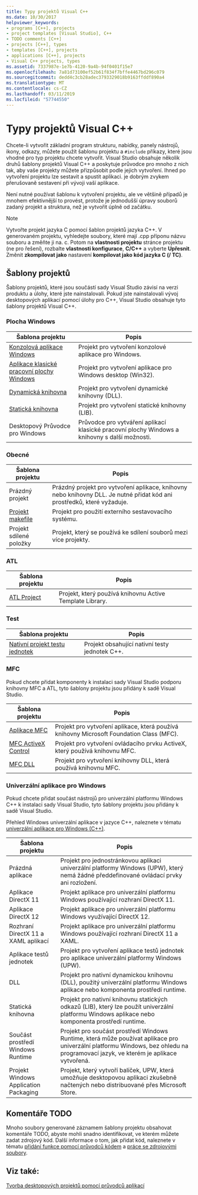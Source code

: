 ```yaml
---
title: Typy projektů Visual C++
ms.date: 10/30/2017
helpviewer_keywords:
- programs [C++], projects
- project templates [Visual Studio], C++
- TODO comments [C++]
- projects [C++], types
- templates [C++], projects
- applications [C++], projects
- Visual C++ projects, types
ms.assetid: 7337987e-1e7b-4120-9a4b-94f0401f15e7
ms.openlocfilehash: 7a81d73100ef52b61f834f7bffe4467bd296c079
ms.sourcegitcommit: dedd4c3cb28adec3793329018b9163ffddf890a4
ms.translationtype: MT
ms.contentlocale: cs-CZ
ms.lasthandoff: 03/11/2019
ms.locfileid: "57744550"
---
```

# <a name="visual-c-project-types"></a>Typy projektů Visual C++

Chcete-li vytvořit základní program strukturu, nabídky, panely nástrojů, ikony, odkazy, můžete použít šablonu projektu a `#include` příkazy, které jsou vhodné pro typ projektu chcete vytvořit. Visual Studio obsahuje několik druhů šablony projektů Visual C++ a poskytuje průvodce pro mnoho z nich tak, aby vaše projekty můžete přizpůsobit podle jejich vytvoření. Ihned po vytvoření projektu lze sestavit a spustit aplikaci. je dobrým zvykem přerušovaně sestavení při vývoji vaší aplikace.

Není nutné používat šablonu k vytvoření projektu, ale ve většině případů je mnohem efektivnější to provést, protože je jednodušší úpravy souborů zadaný projekt a struktura, než je vytvořit úplně od začátku.

> [!NOTE]
> Vytvořte projekt jazyka C pomocí šablon projektů jazyka C++. V generovaném projektu, vyhledejte soubory, které mají .cpp příponu názvu souboru a změňte ji na. c. Potom na **vlastnosti projektu** stránce projektu (ne pro řešení), rozbalte **vlastnosti konfigurace**, **C/C++** a vyberte **Upřesnit**. Změnit **zkompilovat jako** nastavení **kompilovat jako kód jazyka C (/ TC)**.

## <a name="project-templates"></a>Šablony projektů

Šablony projektů, které jsou součástí sady Visual Studio závisí na verzi produktu a úlohy, které jste nainstalovali. Pokud jste nainstalovali vývoj desktopových aplikací pomocí úlohy pro C++, Visual Studio obsahuje tyto šablony projektů Visual C++.

### <a name="windows-desktop"></a>Plocha Windows

|Šablona projektu|Popis|
|----------------------|-----------------------------|
|[Konzolová aplikace Windows](../windows/creating-a-console-application.md)|Projekt pro vytvoření konzolové aplikace pro Windows.|
|[Aplikace klasické pracovní plochy Windows](../windows/walkthrough-creating-windows-desktop-applications-cpp.md)|Projekt pro vytvoření aplikace pro Windows desktop (Win32).|
|[Dynamická knihovna](../build/walkthrough-creating-and-using-a-dynamic-link-library-cpp.md)|Projekt pro vytvoření dynamické knihovny (DLL).|
|[Statická knihovna](../windows/walkthrough-creating-and-using-a-static-library-cpp.md)|Projekt pro vytvoření statické knihovny (LIB).|
|Desktopový Průvodce pro Windows|Průvodce pro vytváření aplikací klasické pracovní plochy Windows a knihovny s další možnosti.|

### <a name="general"></a>Obecné

|Šablona projektu|Popis|
|----------------------|-----------------------------|
|Prázdný projekt|Prázdný projekt pro vytvoření aplikace, knihovny nebo knihovny DLL. Je nutné přidat kód ani prostředků, které vyžaduje.|
|[Projekt makefile](../ide/creating-a-makefile-project.md)|Projekt pro použití externího sestavovacího systému.|
|Projekt sdílené položky|Projekt, který se používá ke sdílení souborů mezi více projekty.|

### <a name="atl"></a>ATL

|Šablona projektu|Popis|
|----------------------|-----------------------------|
|[ATL Project](../atl/reference/creating-an-atl-project.md)|Projekt, který používá knihovnu Active Template Library.|

### <a name="test"></a>Test

|Šablona projektu|Popis|
|----------------------|-----------------------------|
|[Nativní projekt testu jednotek](/visualstudio/test/writing-unit-tests-for-c-cpp-with-the-microsoft-unit-testing-framework-for-cpp)|Projekt obsahující nativní testy jednotek C++.|

### <a name="mfc"></a>MFC

Pokud chcete přidat komponenty k instalaci sady Visual Studio podporu knihovny MFC a ATL, tyto šablony projektu jsou přidány k sadě Visual Studio.

|Šablona projektu|Popis|
|----------------------|-----------------------------|
|[Aplikace MFC](../mfc/reference/creating-an-mfc-application.md)|Projekt pro vytvoření aplikace, která používá knihovny Microsoft Foundation Class (MFC).|
|[MFC ActiveX Control](../mfc/reference/creating-an-mfc-activex-control.md)|Projekt pro vytvoření ovládacího prvku ActiveX, který používá knihovnu MFC.|
|[MFC DLL](../mfc/reference/creating-an-mfc-dll-project.md)|Projekt pro vytvoření knihovny DLL, která používá knihovnu MFC.|

### <a name="windows-universal-apps"></a>Univerzální aplikace pro Windows

Pokud chcete přidat součást nástrojů pro univerzální platformu Windows C++ k instalaci sady Visual Studio, tyto šablony projektu jsou přidány k sadě Visual Studio.

Přehled Windows univerzální aplikace v jazyce C++, naleznete v tématu [univerzální aplikace pro Windows (C++)](../windows/universal-windows-apps-cpp.md).

|Šablona projektu|Popis|
|----------------------|-----------------------------|
|Prázdná aplikace|Projekt pro jednostránkovou aplikaci univerzální platformy Windows (UPW), který nemá žádné předdefinované ovládací prvky ani rozložení.|
|Aplikace DirectX 11|Projekt aplikace pro univerzální platformu Windows používající rozhraní DirectX 11.|
|Aplikace DirectX 12|Projekt aplikace pro univerzální platformu Windows využívající DirectX 12.|
|Rozhraní DirectX 11 a XAML aplikací|Projekt aplikace pro univerzální platformu Windows používající rozhraní DirectX 11 a XAML.|
|Aplikace testů jednotek|Projekt pro vytvoření aplikace testů jednotek pro aplikace univerzální platformy Windows (UPW).|
|DLL|Projekt pro nativní dynamickou knihovnu (DLL), použitý univerzální platformu Windows aplikace nebo komponenta prostředí runtime.|
|Statická knihovna|Projekt pro nativní knihovnu statických odkazů (LIB), který lze použít univerzální platformu Windows aplikace nebo komponenta prostředí runtime.|
|Součást prostředí Windows Runtime|Projekt pro součást prostředí Windows Runtime, která může používat aplikace pro univerzální platformu Windows, bez ohledu na programovací jazyk, ve kterém je aplikace vytvořená.|
|Projekt Windows Application Packaging|Projekt, který vytvoří balíček, UPW, která umožňuje desktopovou aplikaci zkušebně načtených nebo distribuované přes Microsoft Store.|

## <a name="todo-comments"></a>Komentáře TODO

Mnoho soubory generované záznamem šablony projektu obsahovat komentáře TODO, abyste mohli snadno identifikovat, ve kterém můžete zadat zdrojový kód. Další informace o tom, jak přidat kód, naleznete v tématu [přidání funkce pomocí průvodců kódem](../ide/adding-functionality-with-code-wizards-cpp.md) a [práce se zdrojovými soubory](../windows/working-with-resource-files.md).

## <a name="see-also"></a>Viz také:

[Tvorba desktopových projektů pomocí průvodců aplikací](../ide/creating-desktop-projects-by-using-application-wizards.md)
